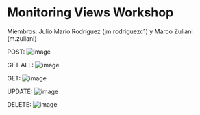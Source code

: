 # Monitoring Views Workshop

Miembros: Julio Mario Rodríguez (jm.rodriguezc1) y Marco Zuliani (m.zuliani)

POST:
![image](https://user-images.githubusercontent.com/78247560/187037665-b18bae2d-3814-4619-9ca2-ad1429b9e60e.png)

GET ALL:
![image](https://user-images.githubusercontent.com/78247560/187037714-3822087d-84a9-414a-9d1b-54d8cb289bed.png)

GET: 
![image](https://user-images.githubusercontent.com/78247560/187037749-d119d56d-7718-45a9-9e0c-ad28c69b0b76.png)

UPDATE:
![image](https://user-images.githubusercontent.com/78247560/187037807-133d1dee-bfdf-4a1b-89ab-f2f087d53f20.png)

DELETE:
![image](https://user-images.githubusercontent.com/78247560/187037830-ceb3e248-7afb-45a5-9825-c752f700d97a.png)
